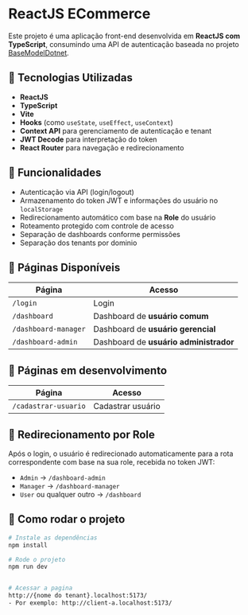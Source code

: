 # ReactJS ECommerce

Este projeto é uma aplicação front-end desenvolvida em **ReactJS com TypeScript**, consumindo uma API de autenticação baseada no projeto [BaseModelDotnet](https://github.com/yannsmdl/BaseModelDotnet).

## 🔧 Tecnologias Utilizadas

- **ReactJS**
- **TypeScript**
- **Vite**
- **Hooks** (como `useState`, `useEffect`, `useContext`)
- **Context API** para gerenciamento de autenticação e tenant
- **JWT Decode** para interpretação do token
- **React Router** para navegação e redirecionamento

## 🔐 Funcionalidades

- Autenticação via API (login/logout)
- Armazenamento do token JWT e informações do usuário no `localStorage`
- Redirecionamento automático com base na **Role** do usuário
- Roteamento protegido com controle de acesso
- Separação de dashboards conforme permissões
- Separação dos tenants por dominio

## 🧭 Páginas Disponíveis

| Página             | Acesso                                |
|--------------------|----------------------------------------|
| `/login`           | Login                                  |
| `/dashboard`       | Dashboard de **usuário comum**         |
| `/dashboard-manager` | Dashboard de **usuário gerencial**    |
| `/dashboard-admin` | Dashboard de **usuário administrador** |

## 🧭 Páginas em desenvolvimento

| Página             | Acesso                                |
|--------------------|---------------------------------------|
| `/cadastrar-usuario`| Cadastrar usuário                    | -> Deslogado


## 🔁 Redirecionamento por Role

Após o login, o usuário é redirecionado automaticamente para a rota correspondente com base na sua role, recebida no token JWT:

- `Admin` → `/dashboard-admin`
- `Manager` → `/dashboard-manager`
- `User` ou qualquer outro → `/dashboard`

## 🚀 Como rodar o projeto

```bash
# Instale as dependências
npm install

# Rode o projeto
npm run dev


# Acessar a pagina
http://{nome do tenant}.localhost:5173/
- Por exemplo: http://client-a.localhost:5173/